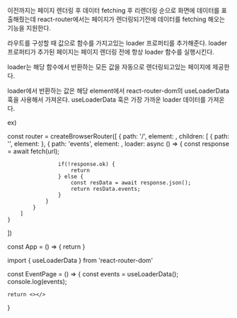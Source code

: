 이전까지는 페이지 렌더링 후 데이터 fetching 후 리렌더링 순으로 화면에 데이터를 표출해줬는데
react-router에서는 페이지가 렌더링되기전에 데이터를 fetching 해오는 기능을 지원한다.

라우트를 구성할 때 값으로 함수를 가지고있는 loader 프로퍼티를 추가해준다.
loader 프로퍼티가 추가된 페이지는 페이지 렌더링 전에 항상 loader 함수를 실행시킨다.

loader는 해당 함수에서 반환하는 모든 값을 자동으로 렌더링되고있는 페이지에 제공한다.

loader에서 반환하는 값은 해당 element에서 react-router-dom의 useLoaderData 훅을 사용해서 가져온다.
useLoaderData 훅은 가장 가까운 loader 데이터를 가져온다.

ex)
<!-- App 컴포넌트 -->
const router = createBrowserRouter([
    {
        path: '/',
        element: <Layout />,
        children: [
            { path: '', element: <HomePage />},
            {
                path: 'events',
                element: <EventPage />,
                loader: async () => {
                    const response = await fetch(url);

                    if(!response.ok) {
                        return
                    } else {
                        const resData = await response.json();
                        return resData.events;
                    }
                }
            }
        ]
    }
])

const App = () => {
    return <RouterProvider router={router} />
}

<!-- EventPage 컴포넌트 (http://localhost:3000/events) -->
import { useLoaderData } from 'react-router-dom'

const EventPage = () => {
    const events = useLoaderData();
    <!-- loader에서 가져온 backend data 출력 -->
    console.log(events);

    return <></>
}